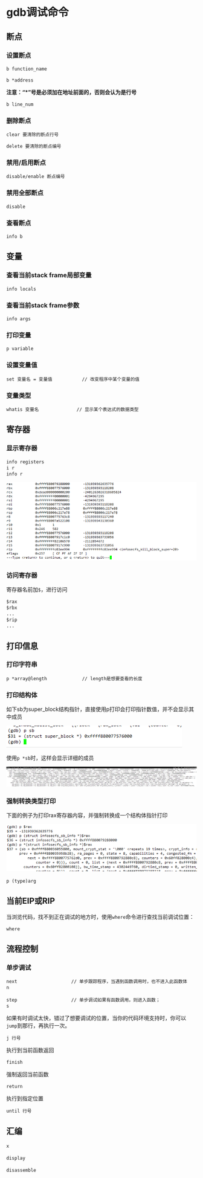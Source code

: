 # gdb调试命令



## 断点

### 设置断点

```shell
b function_name
```

```shell
b *address
```

**注意：“*”号是必须加在地址前面的，否则会认为是行号**

```shell
b line_num
```



### 删除断点

```shell
clear 要清除的断点行号
```

```shell
delete 要清除的断点编号
```



### 禁用/启用断点

```shell
disable/enable 断点编号
```



### 禁用全部断点

```shell
disable
```



### 查看断点

```shell
info b
```





## 变量

### 查看当前stack frame局部变量

```shell
info locals
```



### 查看当前stack frame参数

```shell
info args
```



### 打印变量

```shell
p variable
```



### 设置变量值

```shell
set 变量名 = 变量值			// 改变程序中某个变量的值
```



### 变量类型

```shell
whatis 变量名				// 显示某个表达式的数据类型
```



## 寄存器

### 显示寄存器

```shell
info registers
i r
info r
```

![image-20201208165151595](https://raw.githubusercontent.com/supermanc88/ImageSources/master/image-20201208165151595.png)



### 访问寄存器

寄存器名前加`$`，进行访问

```shell
$rax
$rbx
...
$rip
...
```





## 打印信息

### 打印字符串

```shell
p *array@length				// length是想要查看的长度
```

### 打印结构体

如下sb为super_block结构指针，直接使用p打印会打印指针数值，并不会显示其中成员

![image-20201208164116488](https://raw.githubusercontent.com/supermanc88/ImageSources/master/image-20201208164116488.png)

使用`p *sb`时，这样会显示详细的成员

![image-20201208164337983](https://raw.githubusercontent.com/supermanc88/ImageSources/master/image-20201208164337983.png)



### 强制转换类型打印

下面的例子为打印rax寄存器内容，并强制转换成一个结构体指针打印

![image-20201208165828157](https://raw.githubusercontent.com/supermanc88/ImageSources/master/image-20201208165828157.png)

```shell
p (type)arg
```







## 当前EIP或RIP

当浏览代码，找不到正在调试的地方时，使用`where`命令进行查找当前调试位置：

```shell
where
```



## 流程控制

### 单步调试

```shell
next					// 单步跟踪程序，当遇到函数调用时，也不进入此函数体
n

step					// 单步调试如果有函数调用，则进入函数；
s
```



如果有时调试太快，错过了想要调试的位置，当你的代码环境支持时，你可以`jump`到那行，再执行一次。

```shell
j 行号
```



执行到当前函数返回

```shell
finish
```



强制返回当前函数

```shell
return
```



执行到指定位置

```shell
until 行号
```



## 汇编

```shell
x

display

disassemble
```

